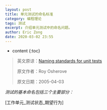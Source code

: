 ```yaml
---
layout: post
title: 单元测试的命名标准
category: 编程理论
tags: 测试
excerpt: 介绍单元测试中的命名问题。
author: Eric Zong
date: 2020-03-02 23:55
---
```


* content
{:toc}

> 英文原谅：[Naming standards for unit tests](https://osherove.com/blog/2005/4/3/naming-standards-for-unit-tests.html)
>
> 原文作者：Roy Osherove
>
> 原文日期：2005-04-03

*测试的基本命名包括三个主要部分：*

[工作单元\_测试状态\_期望行为]

